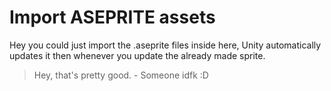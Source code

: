 # Import ASEPRITE assets

Hey you could just import the .aseprite files inside here, Unity automatically updates it then whenever you update the already made sprite.

> Hey, that's pretty good. - Someone idfk :D